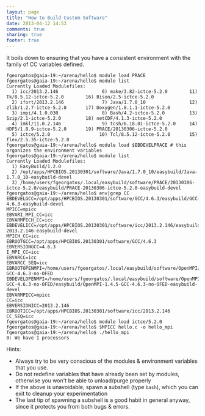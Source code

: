 ```yaml
---
layout: page
title: "How to Build Custom Software"
date: 2013-04-12 14:53
comments: true
sharing: true
footer: true
---
```


It boils down to ensuring that you have a consistent environment with the family of CC variables defined.

```
fgeorgatos@gaia-19:~/arena/hello$ module load PRACE
fgeorgatos@gaia-19:~/arena/hello$ module list
Currently Loaded Modulefiles:
  1) icc/2013.2.146                6) make/3.82-ictce-5.2.0        11) Tk/8.5.12-ictce-5.2.0        16) Bison/2.5-ictce-5.2.0
  2) ifort/2013.2.146              7) Java/1.7.0_10                12) zlib/1.2.7-ictce-5.2.0       17) Doxygen/1.8.1.1-ictce-5.2.0
  3) impi/4.1.0.030                8) Bash/4.2-ictce-5.2.0         13) Szip/2.1-ictce-5.2.0         18) netCDF/4.1.3-ictce-5.2.0
  4) imkl/11.0.2.146               9) tcsh/6.18.01-ictce-5.2.0     14) HDF5/1.8.9-ictce-5.2.0       19) PRACE/20130306-ictce-5.2.0
  5) ictce/5.2.0                  10) Tcl/8.5.12-ictce-5.2.0       15) flex/2.5.35-ictce-5.2.0
fgeorgatos@gaia-19:~/arena/hello$ module load $EBDEVELPRACE # this organizes the environment variables
fgeorgatos@gaia-19:~/arena/hello$ module list
Currently Loaded Modulefiles:
  1) EasyBuild/1.2.0
  2) /opt/apps/HPCBIOS.20130301/software/Java/1.7.0_10/easybuild/Java-1.7.0_10-easybuild-devel
  3) /home/users/fgeorgatos/.local/easybuild/software/PRACE/20130306-ictce-5.2.0/easybuild/PRACE-20130306-ictce-5.2.0-easybuild-devel
fgeorgatos@gaia-19:~/arena/hello$ env|grep CC
EBDEVELGCC=/opt/apps/HPCBIOS.20130301/software/GCC/4.6.3/easybuild/GCC-4.6.3-easybuild-devel
MPICC=mpicc
EBVARI_MPI_CC=icc
EBVARMPICH_CC=icc
EBDEVELICC=/opt/apps/HPCBIOS.20130301/software/icc/2013.2.146/easybuild/icc-2013.2.146-easybuild-devel
MPICH_CC=icc
EBROOTGCC=/opt/apps/HPCBIOS.20130301/software/GCC/4.6.3
EBVERSIONGCC=4.6.3
I_MPI_CC=icc
EBVARCC=icc
EBVARCC_SEQ=icc
EBROOTOPENMPI=/home/users/fgeorgatos/.local/easybuild/software/OpenMPI/1.4.5-GCC-4.6.3-no-OFED
EBDEVELOPENMPI=/home/users/fgeorgatos/.local/easybuild/software/OpenMPI/1.4.5-GCC-4.6.3-no-OFED/easybuild/OpenMPI-1.4.5-GCC-4.6.3-no-OFED-easybuild-devel
EBVARMPICC=mpicc
CC=icc
EBVERSIONICC=2013.2.146
EBROOTICC=/opt/apps/HPCBIOS.20130301/software/icc/2013.2.146
CC_SEQ=icc
fgeorgatos@gaia-19:~/arena/hello$ module load ictce/5.2.0
fgeorgatos@gaia-19:~/arena/hello$ $MPICC hello.c -o hello_mpi
fgeorgatos@gaia-19:~/arena/hello$ ./hello_mpi
0: We have 1 processors
```

Hints:
* Always try to be very conscious of the modules & environment variables that you use.
* Do not redefine variables that have already been set by modules, otherwise you won't be able to unload/purge properly
* If the above is unavoidable, spawn a subshell (type `bash`), which you can exit to cleanup your experimentation
* The last tip of spawning a subshell is a good habit in general anyway, since it protects you from both bugs & errors.
